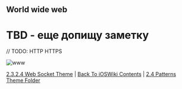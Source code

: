 ## World wide web

# TBD - еще допищу заметку

// TODO: HTTP HTTPS

![www](https://upload.wikimedia.org/wikipedia/commons/thumb/3/39/Internet_Key_Layers.png/1600px-Internet_Key_Layers.png)

[2.3.2.4 Web Socket Theme](./2.3.2.4%20Socket.md) | [Back To iOSWiki Contents](https://github.com/eldaroid/iOSWiki) | [2.4 Patterns Theme Folder](/2%20ComputerScience/2.4%20Patterns/)
